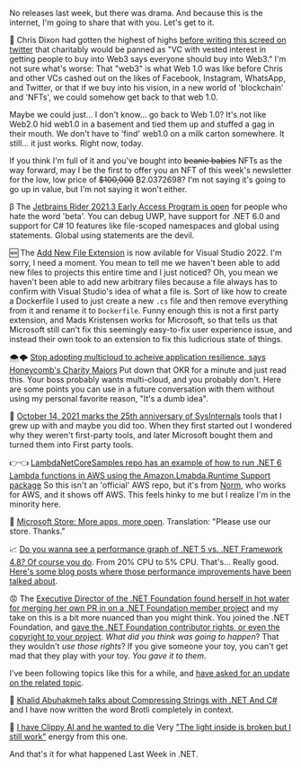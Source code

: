No releases last week, but there was drama.  And because this is the internet, I'm going to share that with you. Let's get to it.

👋 Chris Dixon had gotten the highest of highs [before writing this screed on twitter](https://twitter.com/cdixon/status/1442201637779480578) that charitably would be panned as "VC with vested interest in getting people to buy into Web3 says everyone should buy into Web3."  I'm not sure what's worse: That "web3" is what Web 1.0 was like before Chris and other VCs cashed out on the likes of Facebook, Instagram, WhatsApp, and Twitter, or that if we buy into his vision, in a new world of 'blockchain' and 'NFTs', we could somehow get back to that web 1.0.

Maybe we could just... I don't know... go back to Web 1.0? It's not like Web2.0 hid web1.0 in a basement and tied them up and stuffed a gag in their mouth.  We don't have to 'find' web1.0 on a milk carton somewhere. It still... it just works. Right now, today.

If you think I'm full of it and you've bought into <strike>beanie babies</strike> NFTs as the way forward, may I be the first to offer you an NFT of this week's newsletter for the low, low price of <strike>$100,000</strike> ₿2.0372698? I'm not saying it's going to go up in value, but I'm not saying it won't either.

β The [Jetbrains Rider 2021.3 Early Access Program is open](https://twitter.com/JetBrainsRider/status/1442901052630573056) for people who hate the word 'beta'. You can debug UWP, have support for .NET 6.0 and support for C# 10 features like file-scoped namespaces and global using statements.  Global using statements are the devil.

🆕 The [Add New File Extension](https://marketplace.visualstudio.com/items?itemName=MadsKristensen.AddNewFile64) is now avilable for Visual Studio 2022.  I'm sorry, I need a moment.  You mean to tell me we haven't been able to add new files to projects this entire time and I just noticed?  Oh, you mean we haven't been able to add new arbitrary files because a file always has to confirm with Visual Studio's idea of what a file is.  Sort of like how to create a Dockerfile I used to just create a new `.cs` file and then remove everything from it and rename it to `Dockerfile`.  Funny enough this is not a first party extension, and Mads Kristensen works for Microsoft, so that tells us that Microsoft still can't fix this seemingly easy-to-fix user experience issue, and instead their own took to an extension to fix this ludicrious state of things.

🌨🌩 [Stop adopting multicloud to acheive application resilience, says Honeycomb's Charity Majors](https://www.techrepublic.com/article/stop-adopting-multicloud-to-achieve-application-resilience-says-honeycombs-charity-majors/) Put down that OKR for a minute and just read this.  Your boss probably wants multi-cloud, and you probably don't. Here are some points you can use in a future conversation with them without using my personal favorite reason, "It's a dumb idea".

🎂 [October 14, 2021 marks the 25th anniversary of SysInternals](https://techcommunity.microsoft.com/t5/sysinternals-blog/sysinternals-25th-anniversary-event-october-14-2021/ba-p/2793393) tools that I grew up with and maybe you did too. When they first started out I wondered why they weren't first-party tools, and later Microsoft bought them and turned them into First party tools. 

👉👈 [LambdaNetCoreSamples repo has an example of how to run .NET 6 Lambda functions in AWS using the Amazon.Lmabda.Runtime Support package](https://github.com/normj/LambdaNETCoreSamples/tree/master/CustomRuntimeListBucketsNET6) So this isn't an 'official' AWS repo, but it's from [Norm](https://github.com/normj), who works for AWS, and it shows off AWS.  This feels hinky to me but I realize I'm in the minority here.

🚪 [Microsoft Store: More apps, more open](https://blogs.windows.com/windowsdeveloper/2021/09/28/microsoft-store-more-apps-more-open/). Translation: "Please use our store. Thanks."

📈 [Do you wanna see a performance graph of .NET 5 vs. .NET Framework 4.8? Of course you do](https://twitter.com/stebets/status/1442417534444064769). From 20% CPU to 5% CPU. That's... Really good.  [Here's some blog posts where those performance improvements have been talked about](https://devblogs.microsoft.com/search?query=stephen+toub).

😡 The [Executive Director of the .NET Foundation found herself in hot water for merging her own PR in on a .NET Foundation member project](https://github.com/reactiveui/splat/pull/778) and my take on this is a bit more nuanced than you might think.  You joined the .NET Foundation, and [gave the .NET Foundation contributor rights, or even the copyright to your project](https://dotnetfoundation.org/projects/submit). *What did you think was going to happen*? That they wouldn't *use those rights*?  If you give someone your toy, you can't get mad that they play with your toy. _You gave it to them_.

I've been following topics like this for a while, and [have asked for an update on the related topic](https://twitter.com/gortok/status/1445147917946433541?s=20).

🧦 [Khalid Abuhakmeh talks about Compressing Strings with .NET And C#](https://khalidabuhakmeh.com/compress-strings-with-dotnet-and-csharp) and I have now written the word Brotli completely in context.

📎 [I have Clippy AI and he wanted to die](https://www.youtube.com/watch?v=ATWV3bPvoDg) Very ["The light inside is broken but I still work"](https://knowyourmeme.com/photos/1440187-2meirl4meirl) energy from this one.

And that's it for what happened Last Week in .NET.
